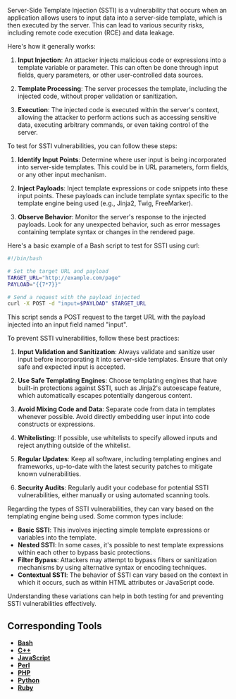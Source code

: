 Server-Side Template Injection (SSTI) is a vulnerability that occurs when an application allows users to input data into a server-side template, which is then executed by the server. This can lead to various security risks, including remote code execution (RCE) and data leakage.

Here's how it generally works:

1. **Input Injection**: An attacker injects malicious code or expressions into a template variable or parameter. This can often be done through input fields, query parameters, or other user-controlled data sources.

2. **Template Processing**: The server processes the template, including the injected code, without proper validation or sanitization.

3. **Execution**: The injected code is executed within the server's context, allowing the attacker to perform actions such as accessing sensitive data, executing arbitrary commands, or even taking control of the server.

To test for SSTI vulnerabilities, you can follow these steps:

1. **Identify Input Points**: Determine where user input is being incorporated into server-side templates. This could be in URL parameters, form fields, or any other input mechanism.

2. **Inject Payloads**: Inject template expressions or code snippets into these input points. These payloads can include template syntax specific to the template engine being used (e.g., Jinja2, Twig, FreeMarker).

3. **Observe Behavior**: Monitor the server's response to the injected payloads. Look for any unexpected behavior, such as error messages containing template syntax or changes in the rendered page.

Here's a basic example of a Bash script to test for SSTI using curl:

```bash
#!/bin/bash

# Set the target URL and payload
TARGET_URL="http://example.com/page"
PAYLOAD="{{7*7}}"

# Send a request with the payload injected
curl -X POST -d "input=$PAYLOAD" $TARGET_URL
```

This script sends a POST request to the target URL with the payload injected into an input field named "input".

To prevent SSTI vulnerabilities, follow these best practices:

1. **Input Validation and Sanitization**: Always validate and sanitize user input before incorporating it into server-side templates. Ensure that only safe and expected input is accepted.

2. **Use Safe Templating Engines**: Choose templating engines that have built-in protections against SSTI, such as Jinja2's autoescape feature, which automatically escapes potentially dangerous content.

3. **Avoid Mixing Code and Data**: Separate code from data in templates whenever possible. Avoid directly embedding user input into code constructs or expressions.

4. **Whitelisting**: If possible, use whitelists to specify allowed inputs and reject anything outside of the whitelist.

5. **Regular Updates**: Keep all software, including templating engines and frameworks, up-to-date with the latest security patches to mitigate known vulnerabilities.

6. **Security Audits**: Regularly audit your codebase for potential SSTI vulnerabilities, either manually or using automated scanning tools.

Regarding the types of SSTI vulnerabilities, they can vary based on the templating engine being used. Some common types include:

- **Basic SSTI**: This involves injecting simple template expressions or variables into the template.
- **Nested SSTI**: In some cases, it's possible to nest template expressions within each other to bypass basic protections.
- **Filter Bypass**: Attackers may attempt to bypass filters or sanitization mechanisms by using alternative syntax or encoding techniques.
- **Contextual SSTI**: The behavior of SSTI can vary based on the context in which it occurs, such as within HTML attributes or JavaScript code.

Understanding these variations can help in both testing for and preventing SSTI vulnerabilities effectively.

## Corresponding Tools

- [**Bash**](https://github.com/saidehossain/Hacking_Tools/blob/main/hacking_with_bash/server_side_template_injection.sh)
- [**C++**](https://github.com/saidehossain/Hacking_Tools/blob/main/hacking_with_c%2B%2B/server_side_template_injection.cpp)
- [**JavaScript**](https://github.com/saidehossain/Hacking_Tools/blob/main/hacking_with_javascript/server_side_template_injection.js)
- [**Perl**](https://github.com/saidehossain/Hacking_Tools/blob/main/hacking_with_perl/server_side_template_injection.pl)
- [**PHP**](https://github.com/saidehossain/Hacking_Tools/blob/main/hacking_with_php/server_site_includes_injection.php)
- [**Python**](https://github.com/saidehossain/Hacking_Tools/blob/main/hacking_with_python/server_side_template_injection.py)
- [**Ruby**](https://github.com/saidehossain/Hacking_Tools/blob/main/hacking_with_ruby/server_side_template_injection.rb)

